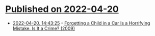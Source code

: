 # [Published on 2022-04-20](index.md)

* [2022-04-20, 14:43:25](https://news.ycombinator.com/item?id=31097678) - [Forgetting a Child in a Car Is a Horrifying Mistake. Is It a Crime? (2009)](https://www.washingtonpost.com/lifestyle/magazine/fatal-distraction-forgetting-a-child-in-thebackseat-of-a-car-is-a-horrifying-mistake-is-it-a-crime/2014/06/16/8ae0fe3a-f580-11e3-a3a5-42be35962a52_story.html)
